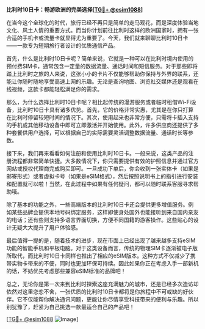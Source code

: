 **比利时10日卡：畅游欧洲的完美选择[[TG💪+ @esim1088](https://t.me/s/esim1088)]**

在当今这个全球化的时代，旅行已经不再只是简单的走马观花，而是深度体验当地文化、风土人情的重要方式。而当你计划前往比利时这样的欧洲国家时，拥有一张合适的手机卡或流量卡就显得尤为重要了。今天，我们就来聊聊比利时10日卡——一款专为短期旅行者设计的优质通信产品。

首先，什么是比利时10日卡呢？简单来说，它就是一种可以在比利时境内使用的预付费SIM卡，通常包含一定量的数据流量、通话时间和短信服务。对于那些即将踏上比利时之旅的人来说，这张小小的卡片不仅能够帮助你保持与外界的联系，还能让你随时随地享受高速上网的乐趣。无论是查询地图、浏览社交媒体还是观看在线视频，这款卡都能轻松满足你的需求。

那么，为什么选择比利时10日卡呢？相比起传统的漫游服务或者临时租借Wi-Fi设备，比利时10日卡具有诸多优势。首先，它的价格非常实惠，尤其是在你只打算在比利时停留较短时间的情况下。其次，使用起来也非常方便，只需将卡插入支持的手机或其他移动设备中即可立即激活并开始使用。此外，许多供应商还提供了多种套餐供用户选择，可以根据自己的实际需要灵活调整数据流量、通话时长等参数。

接下来，我们再来看看如何注册和使用比利时10日卡。一般来说，这类产品的注册流程都非常简单快捷。大多数情况下，你只需要提供有效的护照信息并通过官方网站或授权代理商完成购买即可。一旦成功下单后，你会收到一张实体卡（如果是邮寄形式）或者虚拟卡号（如果是eSIM格式），然后按照说明书上的指引进行安装和配置就可以啦！当然，在此过程中如果有任何疑问，都可以随时联系客服寻求帮助哦。

除了基本的功能之外，一些高端版本的比利时10日卡还会提供更多增值服务。例如某些品牌会提供本地号码绑定服务，这样即使身处国外也能接听到来自国内亲友的电话；还有些则支持多语言界面切换，方便不同国籍的游客操作。这些贴心的设计无疑大大提升了用户体验感。

最后值得一提的是，随着技术的进步，现在市面上已经出现了越来越多支持eSIM功能的智能手机和平板电脑。对于这类设备而言，传统的物理SIM卡逐渐被电子版所取代，而比利时10日卡同样也推出了相应的eSIM版本。这种方式不仅减少了携带实物卡带来的不便，同时也更加环保可持续。因此如果你正在考虑入手一部新机的话，不妨优先考虑那些兼容eSIM标准的品牌吧！

总之，无论你是第一次来到比利时探索这座充满魅力的城市，还是已经多次造访却依然对这里恋恋不舍，一张优质的比利时10日卡都将是你旅程中不可或缺的好伙伴。它不仅能帮你解决通讯问题，更能让你尽情享受科技带来的便利与乐趣。所以别犹豫了，赶紧为自己挑选一款最适合自己的产品吧！

[[TG💪+ @esim1088](https://t.me/s/esim1088) ![Image](https://i.postimg.cc/4NQfJmqS/Snipaste-2025-05-13-00-14-12.png)]